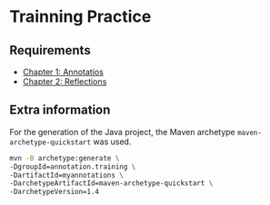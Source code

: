 # Trainning Practice

## Requirements

- [Chapter 1: Annotatios](chapter_practice/chapter_1_annotations/README.md)
- [Chapter 2: Reflections](chapter_practice/chapter_2_reflections/README.md)

## Extra information
For the generation of the Java project, the Maven archetype `maven-archetype-quickstart` was used.

```bash
mvn -B archetype:generate \
-DgroupId=annotation.training \
-DartifactId=myannotations \
-DarchetypeArtifactId=maven-archetype-quickstart \
-DarchetypeVersion=1.4
```